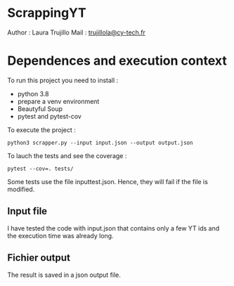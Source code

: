 # ScrappingYT

Author : Laura Trujillo
Mail : trujillola@cy-tech.fr

# Dependences and execution context

To run this project you need to install :
- python 3.8
- prepare a venv environment
- Beautyful Soup
- pytest and pytest-cov

To execute the project : 

```shell
python3 scrapper.py --input input.json --output output.json
```

To lauch the tests and see the coverage :

```shell
pytest --cov=. tests/
```
Some tests use the file inputtest.json. Hence, they will fail if the file is modified.

## Input file

I have tested the code with input.json that contains only a few YT ids and the execution time was already long. 

## Fichier output

The result is saved in a json output file.  
